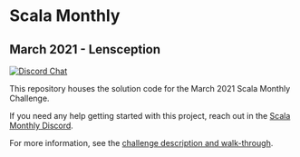 # Scala Monthly
## March 2021 - Lensception

[![Discord Chat](https://img.shields.io/discord/793699402463969291.svg)](https://discord.gg/eAyJ9wAH4W)

This repository houses the solution code for the March 2021 Scala Monthly Challenge.

If you need any help getting started with this project, reach out in the [Scala Monthly Discord](https://discord.gg/eAyJ9wAH4W).

For more information, see the [challenge description and walk-through](https://scalamonthly.com/post/march-2021-lensception/).
